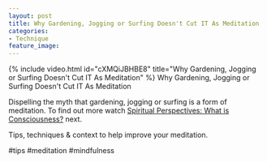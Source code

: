 ```yaml
---
layout: post
title: Why Gardening, Jogging or Surfing Doesn't Cut IT As Meditation
categories:
- Technique
feature_image: 
---
```


{% include video.html id="cXMQiJBHBE8" title="Why Gardening, Jogging or Surfing Doesn't Cut IT As Meditation" %}
Why Gardening, Jogging or Surfing Doesn't Cut IT As Meditation

Dispelling the myth that gardening, jogging or surfing is a form of meditation. To find out more watch [Spiritual Perspectives: What is Consciousness?](https://petertwigg.com/context/2022/08/07/spiritual-perspectives-what-is-consciousness/) next.

Tips, techniques & context to help improve your meditation.

#tips #meditation #mindfulness